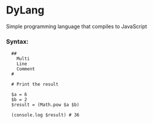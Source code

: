 # DyLang
Simple programming language that compiles to JavaScript


### Syntax:

```
  ##
    Multi
    Line
    Comment
  #

  # Print the result

  $a = 6
  $b = 2
  $result = (Math.pow $a $b)

  (console.log $result) # 36
```